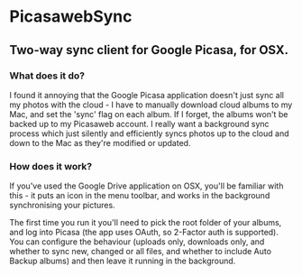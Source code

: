 # PicasawebSync
## Two-way sync client for Google Picasa, for OSX.

### What does it do?

I found it annoying that the Google Picasa application doesn't just sync all my photos with the cloud - I have to manually download cloud albums to my Mac, and set the 'sync' flag on each album. If I forget, the albums won't be backed up to my Picasaweb account. I really want a background sync process which just silently and efficiently syncs photos up to the cloud and down to the Mac as they're modified or updated.

### How does it work?

If you've used the Google Drive application on OSX, you'll be familiar with this - it puts an icon in the menu toolbar, and works in the background synchronising your pictures. 

The first time you run it you'll need to pick the root folder of your albums, and log into Picasa (the app uses OAuth, so 2-Factor auth is supported). You can configure the behaviour (uploads only, downloads only, and whether to sync new, changed or all files, and whether to include Auto Backup albums) and then leave it running in the background. 
